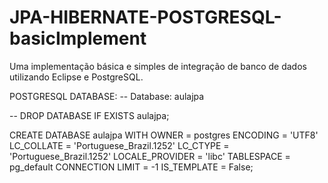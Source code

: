 # JPA-HIBERNATE-POSTGRESQL-basicImplement
Uma implementação básica e simples de integração de banco de dados utilizando Eclipse e PostgreSQL.

POSTGRESQL DATABASE:
-- Database: aulajpa

-- DROP DATABASE IF EXISTS aulajpa;

CREATE DATABASE aulajpa
    WITH
    OWNER = postgres
    ENCODING = 'UTF8'
    LC_COLLATE = 'Portuguese_Brazil.1252'
    LC_CTYPE = 'Portuguese_Brazil.1252'
    LOCALE_PROVIDER = 'libc'
    TABLESPACE = pg_default
    CONNECTION LIMIT = -1
    IS_TEMPLATE = False;
